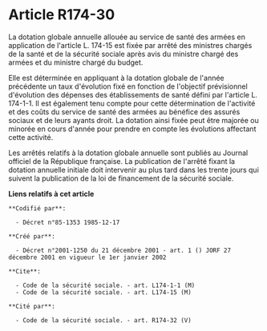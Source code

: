 # Article R174-30

La dotation globale annuelle allouée au service de santé des armées en application de l'article L. 174-15 est fixée par
arrêté des ministres chargés de la santé et de la sécurité sociale après avis du ministre chargé des armées et du ministre
chargé du budget.

Elle est déterminée en appliquant à la dotation globale de l'année précédente un taux d'évolution fixé en fonction de
l'objectif prévisionnel d'évolution des dépenses des établissements de santé défini par l'article L. 174-1-1. Il est
également tenu compte pour cette détermination de l'activité et des coûts du service de santé des armées au bénéfice des
assurés sociaux et de leurs ayants droit. La dotation ainsi fixée peut être majorée ou minorée en cours d'année pour prendre
en compte les évolutions affectant cette activité.

Les arrêtés relatifs à la dotation globale annuelle sont publiés au Journal officiel de la République française. La
publication de l'arrêté fixant la dotation annuelle initiale doit intervenir au plus tard dans les trente jours qui suivent
la publication de la loi de financement de la sécurité sociale.

**Liens relatifs à cet article**

	**Codifié par**:

	  - Décret n°85-1353 1985-12-17

	**Créé par**:

	  - Décret n°2001-1250 du 21 décembre 2001 - art. 1 () JORF 27 décembre 2001 en vigueur le 1er janvier 2002

	**Cite**:

	  - Code de la sécurité sociale. - art. L174-1-1 (M)
	  - Code de la sécurité sociale. - art. L174-15 (M)

	**Cité par**:

	  - Code de la sécurité sociale. - art. R174-32 (V)
